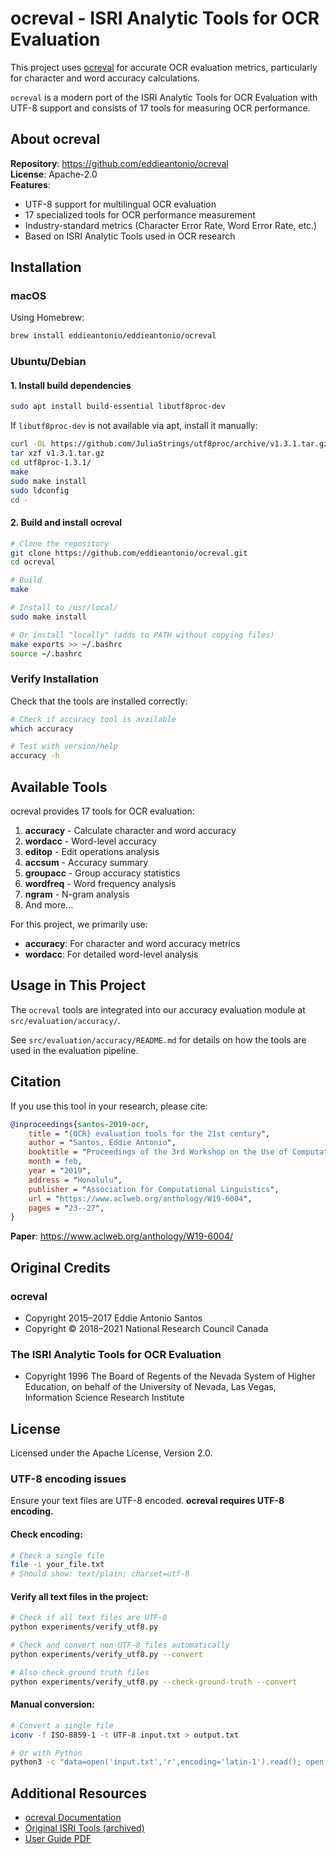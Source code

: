 # ocreval - ISRI Analytic Tools for OCR Evaluation

This project uses [ocreval](https://github.com/eddieantonio/ocreval) for accurate OCR evaluation metrics, particularly for character and word accuracy calculations.

`ocreval` is a modern port of the ISRI Analytic Tools for OCR Evaluation with UTF-8 support and consists of 17 tools for measuring OCR performance.

## About ocreval

**Repository**: https://github.com/eddieantonio/ocreval  
**License**: Apache-2.0  
**Features**:
- UTF-8 support for multilingual OCR evaluation
- 17 specialized tools for OCR performance measurement
- Industry-standard metrics (Character Error Rate, Word Error Rate, etc.)
- Based on ISRI Analytic Tools used in OCR research

## Installation

### macOS

Using Homebrew:

```bash
brew install eddieantonio/eddieantonio/ocreval
```

### Ubuntu/Debian

#### 1. Install build dependencies

```bash
sudo apt install build-essential libutf8proc-dev
```

If `libutf8proc-dev` is not available via apt, install it manually:

```bash
curl -OL https://github.com/JuliaStrings/utf8proc/archive/v1.3.1.tar.gz
tar xzf v1.3.1.tar.gz
cd utf8proc-1.3.1/
make
sudo make install
sudo ldconfig
cd -
```

#### 2. Build and install ocreval

```bash
# Clone the repository
git clone https://github.com/eddieantonio/ocreval.git
cd ocreval

# Build
make

# Install to /usr/local/
sudo make install

# Or install "locally" (adds to PATH without copying files)
make exports >> ~/.bashrc
source ~/.bashrc
```

### Verify Installation

Check that the tools are installed correctly:

```bash
# Check if accuracy tool is available
which accuracy

# Test with version/help
accuracy -h
```

## Available Tools

ocreval provides 17 tools for OCR evaluation:

1. **accuracy** - Calculate character and word accuracy
2. **wordacc** - Word-level accuracy
3. **editop** - Edit operations analysis
4. **accsum** - Accuracy summary
5. **groupacc** - Group accuracy statistics
6. **wordfreq** - Word frequency analysis
7. **ngram** - N-gram analysis
8. And more...

For this project, we primarily use:
- **accuracy**: For character and word accuracy metrics
- **wordacc**: For detailed word-level analysis

## Usage in This Project

The `ocreval` tools are integrated into our accuracy evaluation module at `src/evaluation/accuracy/`.

See `src/evaluation/accuracy/README.md` for details on how the tools are used in the evaluation pipeline.

## Citation

If you use this tool in your research, please cite:

```bibtex
@inproceedings{santos-2019-ocr,
    title = "{OCR} evaluation tools for the 21st century",
    author = "Santos, Eddie Antonio",
    booktitle = "Proceedings of the 3rd Workshop on the Use of Computational Methods in the Study of Endangered Languages Volume 1 (Papers)",
    month = feb,
    year = "2019",
    address = "Honolulu",
    publisher = "Association for Computational Linguistics",
    url = "https://www.aclweb.org/anthology/W19-6004",
    pages = "23--27",
}
```

**Paper**: https://www.aclweb.org/anthology/W19-6004/

## Original Credits

### ocreval
- Copyright 2015–2017 Eddie Antonio Santos
- Copyright © 2018–2021 National Research Council Canada

### The ISRI Analytic Tools for OCR Evaluation
- Copyright 1996 The Board of Regents of the Nevada System of Higher Education, on behalf of the University of Nevada, Las Vegas, Information Science Research Institute

## License

Licensed under the Apache License, Version 2.0.


### UTF-8 encoding issues

Ensure your text files are UTF-8 encoded. **ocreval requires UTF-8 encoding.**

#### Check encoding:

```bash
# Check a single file
file -i your_file.txt
# Should show: text/plain; charset=utf-8
```

#### Verify all text files in the project:

```bash
# Check if all text files are UTF-8
python experiments/verify_utf8.py

# Check and convert non-UTF-8 files automatically
python experiments/verify_utf8.py --convert

# Also check ground truth files
python experiments/verify_utf8.py --check-ground-truth --convert
```

#### Manual conversion:

```bash
# Convert a single file
iconv -f ISO-8859-1 -t UTF-8 input.txt > output.txt

# Or with Python
python3 -c "data=open('input.txt','r',encoding='latin-1').read(); open('output.txt','w',encoding='utf-8').write(data)"
```

## Additional Resources

- [ocreval Documentation](https://eddieantonio.ca/ocreval/)
- [Original ISRI Tools (archived)](https://code.google.com/archive/p/isri-ocr-evaluation-tools/)
- [User Guide PDF](https://github.com/eddieantonio/ocreval/blob/master/user-guide.pdf)


